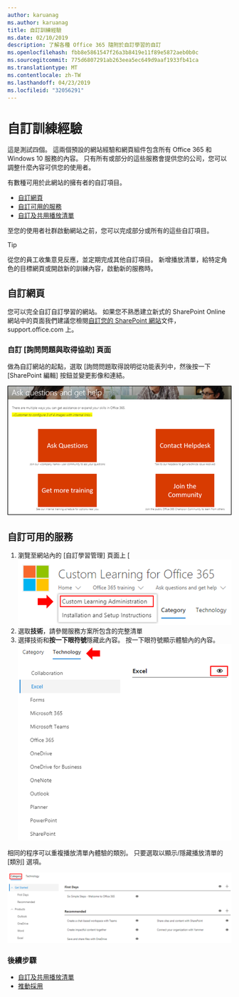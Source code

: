 ```yaml
---
author: karuanag
ms.author: karuanag
title: 自訂訓練經驗
ms.date: 02/10/2019
description: 了解各種 Office 365 隨附於自訂學習的自訂
ms.openlocfilehash: fbb8e5861547f26a3b8419e11f89e5872aeb0b0c
ms.sourcegitcommit: 775d6807291ab263eea5ec649d9aaf1933fb41ca
ms.translationtype: MT
ms.contentlocale: zh-TW
ms.lasthandoff: 04/23/2019
ms.locfileid: "32056291"
---
```

# <a name="customize-the-training-experience"></a>自訂訓練經驗

這是測試四個。 這兩個預設的網站經驗和網頁組件包含所有 Office 365 和 Windows 10 服務的內容。  只有所有或部分的這些服務會提供您的公司，您可以調整什麼內容可供您的使用者。  

有數種可用於此網站的擁有者的自訂項目。 

- [自訂網頁](#customizing-web-pages)
- [自訂可用的服務](#customize-available-services)
- [自訂及共用播放清單](customplaylist.md)

至您的使用者社群啟動網站之前，您可以完成部分或所有的這些自訂項目。  

> [!TIP]
> 從您的員工收集意見反應，並定期完成其他自訂項目。  新增播放清單，給特定角色的目標網頁或開啟新的訓練內容，啟動新的服務時。 

## <a name="customizing-web-pages"></a>自訂網頁

您可以完全自訂自訂學習的網站。 如果您不熟悉建立新式的 SharePoint Online 網站中的頁面我們建議您檢閱[自訂您的 SharePoint 網站](https://support.office.com/en-us/article/customize-your-sharepoint-site-320b43e5-b047-4fda-8381-f61e8ac7f59b)文件，support.office.com 上。 

### <a name="customize-the-ask-questions-and-get-help-page"></a>自訂 [**詢問問題與取得協助**] 頁面

做為自訂網站的起點，選取 [詢問問題取得說明從功能表列中，然後按一下 [SharePoint 編輯] 按鈕並變更影像和連結。 

![custom_ask.png](media/custom_ask.png)

## <a name="customize-available-services"></a>自訂可用的服務

1.  瀏覽至網站內的 [自訂學習管理] 頁面上 [ ![custom_admin.png](media/custom_admin.png)
1. 選取**技術**，請參閱服務方案所包含的完整清單
1. 選擇技術和**按一下眼符號**隱藏此內容。  按一下眼符號顯示體驗內的內容。 
![自訂](media/custom_techlist.png)

相同的程序可以重複播放清單內體驗的類別。  只要選取以顯示/隱藏播放清單的 [類別] 選項。 

![custom_cat.png](media/custom_cat.png)

### <a name="next-steps"></a>後續步驟

- [自訂及共用播放清單](customplaylist.md)
- [推動採用](driveadoption.md) 